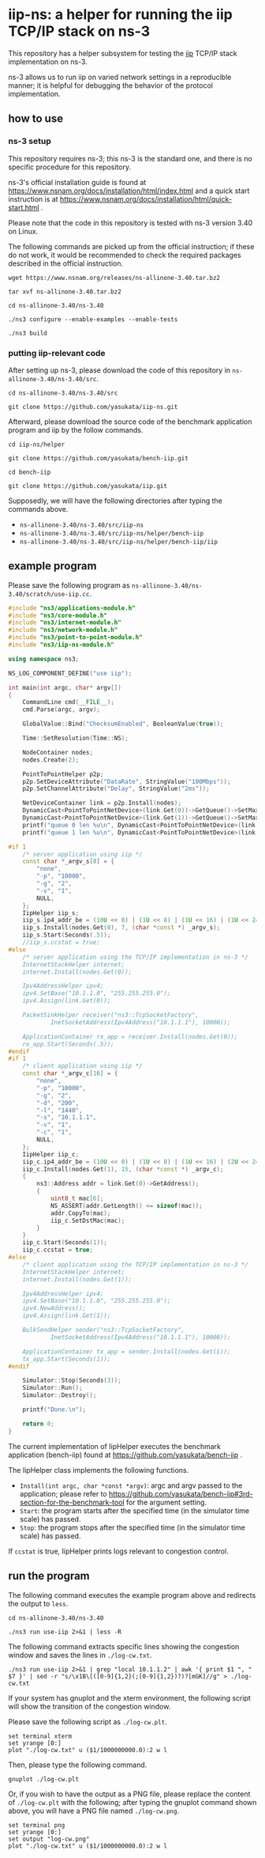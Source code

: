 # iip-ns: a helper for running the iip TCP/IP stack on ns-3

This repository has a helper subsystem for testing the [iip](https://github.com/yasukata/iip) TCP/IP stack implementation on ns-3.

ns-3 allows us to run iip on varied network settings in a reproducible manner; it is helpful for debugging the behavior of the protocol implementation.

## how to use

### ns-3 setup

This repository requires ns-3; this ns-3 is the standard one, and there is no specific procedure for this repository.

ns-3's official installation guide is found at https://www.nsnam.org/docs/installation/html/index.html and a quick start instruction is at https://www.nsnam.org/docs/installation/html/quick-start.html .

Please note that the code in this repository is tested with ns-3 version 3.40 on Linux.

The following commands are picked up from the official instruction; if these do not work, it would be recommended to check the required packages described in the official instruction.

```
wget https://www.nsnam.org/releases/ns-allinone-3.40.tar.bz2
```

```
tar xvf ns-allinone-3.40.tar.bz2
```

```
cd ns-allinone-3.40/ns-3.40
```

```
./ns3 configure --enable-examples --enable-tests
```

```
./ns3 build
```

### putting iip-relevant code

After setting up ns-3, please download the code of this repository in ```ns-allinone-3.40/ns-3.40/src```.

```
cd ns-allinone-3.40/ns-3.40/src
```

```
git clone https://github.com/yasukata/iip-ns.git
```

Afterward, please download the source code of the benchmark application program and iip by the follow commands.

```
cd iip-ns/helper
```

```
git clone https://github.com/yasukata/bench-iip.git
```

```
cd bench-iip
```

```
git clone https://github.com/yasukata/iip.git
```

Supposedly, we will have the following directories after typing the commands above.

- ```ns-allinone-3.40/ns-3.40/src/iip-ns```
- ```ns-allinone-3.40/ns-3.40/src/iip-ns/helper/bench-iip```
- ```ns-allinone-3.40/ns-3.40/src/iip-ns/helper/bench-iip/iip```

## example program

Please save the following program as ```ns-allinone-3.40/ns-3.40/scratch/use-iip.cc```.

```c++
#include "ns3/applications-module.h"
#include "ns3/core-module.h"
#include "ns3/internet-module.h"
#include "ns3/network-module.h"
#include "ns3/point-to-point-module.h"
#include "ns3/iip-ns-module.h"

using namespace ns3;

NS_LOG_COMPONENT_DEFINE("use iip");

int main(int argc, char* argv[])
{
	CommandLine cmd(__FILE__);
	cmd.Parse(argc, argv);

	GlobalValue::Bind("ChecksumEnabled", BooleanValue(true));

	Time::SetResolution(Time::NS);

	NodeContainer nodes;
	nodes.Create(2);

	PointToPointHelper p2p;
	p2p.SetDeviceAttribute("DataRate", StringValue("100Mbps"));
	p2p.SetChannelAttribute("Delay", StringValue("2ms"));

	NetDeviceContainer link = p2p.Install(nodes);
	DynamicCast<PointToPointNetDevice>(link.Get(0))->GetQueue()->SetMaxSize(QueueSize(QueueSizeUnit::PACKETS, 32));
	DynamicCast<PointToPointNetDevice>(link.Get(1))->GetQueue()->SetMaxSize(QueueSize(QueueSizeUnit::PACKETS, 32));
	printf("queue 0 len %u\n", DynamicCast<PointToPointNetDevice>(link.Get(0))->GetQueue()->GetMaxSize().GetValue());
	printf("queue 1 len %u\n", DynamicCast<PointToPointNetDevice>(link.Get(1))->GetQueue()->GetMaxSize().GetValue());

#if 1
	/* server application using iip */
	const char *_argv_s[8] = {
		"none",
		"-p", "10000",
		"-g", "2",
		"-v", "1",
		NULL,
	};
	IipHelper iip_s;
	iip_s.ip4_addr_be = (10U << 0) | (1U << 8) | (1U << 16) | (1U << 24);
	iip_s.Install(nodes.Get(0), 7, (char *const *) _argv_s);
	iip_s.Start(Seconds(.5));
	//iip_s.ccstat = true;
#else
	/* server application using the TCP/IP implementation in ns-3 */
	InternetStackHelper internet;
	internet.Install(nodes.Get(0));

	Ipv4AddressHelper ipv4;
	ipv4.SetBase("10.1.1.0", "255.255.255.0");
	ipv4.Assign(link.Get(0));

	PacketSinkHelper receiver("ns3::TcpSocketFactory",
			InetSocketAddress(Ipv4Address("10.1.1.1"), 10000));

	ApplicationContainer rx_app = receiver.Install(nodes.Get(0));
	rx_app.Start(Seconds(.5));
#endif
#if 1
	/* client application using iip */
	const char *_argv_c[16] = {
		"none",
		"-p", "10000",
		"-g", "2",
		"-d", "200",
		"-l", "1440",
		"-s", "10.1.1.1",
		"-v", "1",
		"-c", "1",
		NULL,
	};
	IipHelper iip_c;
	iip_c.ip4_addr_be = (10U << 0) | (1U << 8) | (1U << 16) | (2U << 24);
	iip_c.Install(nodes.Get(1), 15, (char *const *) _argv_c);
	{
		ns3::Address addr = link.Get(0)->GetAddress();
		{
			uint8_t mac[6];
			NS_ASSERT(addr.GetLength() <= sizeof(mac));
			addr.CopyTo(mac);
			iip_c.SetDstMac(mac);
		}
	}
	iip_c.Start(Seconds(1));
	iip_c.ccstat = true;
#else
	/* client application using the TCP/IP implementation in ns-3 */
	InternetStackHelper internet;
	internet.Install(nodes.Get(1));

	Ipv4AddressHelper ipv4;
	ipv4.SetBase("10.1.1.0", "255.255.255.0");
	ipv4.NewAddress();
	ipv4.Assign(link.Get(1));

	BulkSendHelper sender("ns3::TcpSocketFactory",
			InetSocketAddress(Ipv4Address("10.1.1.1"), 10000));

	ApplicationContainer tx_app = sender.Install(nodes.Get(1));
	tx_app.Start(Seconds(1));
#endif

	Simulator::Stop(Seconds(3));
	Simulator::Run();
	Simulator::Destroy();

	printf("Done.\n");

	return 0;
}
```

The current implementation of IipHelper executes the benchmark application (bench-iip) found at https://github.com/yasukata/bench-iip .

The IipHelper class implements the following functions.

- ```Install(int argc, char *const *argv)```: argc and argv passed to the application; please refer to https://github.com/yasukata/bench-iip#3rd-section-for-the-benchmark-tool for the argument setting.
- ```Start```: the program starts after the specified time (in the simulator time scale) has passed.
- ```Stop```: the program stops after the specified time (in the simulator time scale) has passed.

If ```ccstat``` is true, IipHelper prints logs relevant to congestion control.

## run the program

The following command executes the example program above and redirects the output to ```less```.

```
cd ns-allinone-3.40/ns-3.40
```

```
./ns3 run use-iip 2>&1 | less -R
```

The following command extracts specific lines showing the congestion window and saves the lines in ```./log-cw.txt```.

```
./ns3 run use-iip 2>&1 | grep "local 10.1.1.2" | awk '{ print $1 ", " $7 }' | sed -r "s/\x1B\[([0-9]{1,2}(;[0-9]{1,2})?)?[mGK]//g" > ./log-cw.txt
```

If your system has gnuplot and the xterm environment, the following script will show the transition of the congestion window.

Please save the following script as ```./log-cw.plt```.

```
set terminal xterm
set yrange [0:]
plot "./log-cw.txt" u ($1/1000000000.0):2 w l
```

Then, please type the following command.

```
gnuplot ./log-cw.plt
```

Or, if you wish to have the output as a PNG file, please replace the content of ```./log-cw.plt``` with the following; after typing the gnuplot command shown above, you will have a PNG file named ```./log-cw.png```.

```
set terminal png
set yrange [0:]
set output "log-cw.png"
plot "./log-cw.txt" u ($1/1000000000.0):2 w l
```
